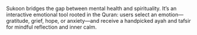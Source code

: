 Sukoon bridges the gap between mental health and spirituality. It’s an interactive emotional tool rooted in the Quran: users select an emotion—gratitude, grief, hope, or anxiety—and receive a handpicked ayah and tafsir for mindful reflection and inner calm.
